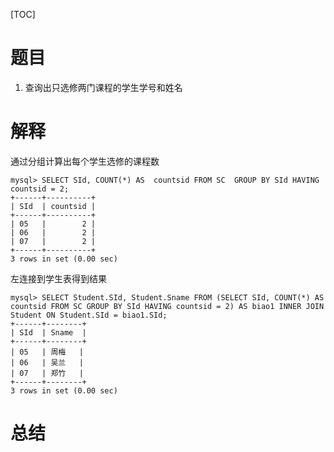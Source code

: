 [TOC]

# 题目
1. 查询出只选修两门课程的学生学号和姓名



# 解释

通过分组计算出每个学生选修的课程数

```mysql
mysql> SELECT SId, COUNT(*) AS  countsid FROM SC  GROUP BY SId HAVING countsid = 2;
+------+----------+
| SId  | countsid |
+------+----------+
| 05   |        2 |
| 06   |        2 |
| 07   |        2 |
+------+----------+
3 rows in set (0.00 sec)
```

左连接到学生表得到结果

```mysql
mysql> SELECT Student.SId, Student.Sname FROM (SELECT SId, COUNT(*) AS countsid FROM SC GROUP BY SId HAVING countsid = 2) AS biao1 INNER JOIN Student ON Student.SId = biao1.SId;  
+------+--------+
| SId  | Sname  |
+------+--------+
| 05   | 周梅   |
| 06   | 吴兰   |
| 07   | 郑竹   |
+------+--------+
3 rows in set (0.00 sec)
```



# 总结

